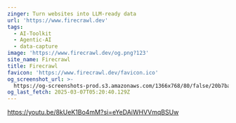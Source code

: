 ```yaml
---
zinger: Turn websites into LLM-ready data
url: 'https://www.firecrawl.dev'
tags:
  - AI-Toolkit
  - Agentic-AI
  - data-capture
image: 'https://www.firecrawl.dev/og.png?123'
site_name: Firecrawl
title: Firecrawl
favicon: 'https://www.firecrawl.dev/favicon.ico'
og_screenshot_url: >-
  https://og-screenshots-prod.s3.amazonaws.com/1366x768/80/false/20b7ba937768670e5d0bd1639f46f505fd2bf7d862f7965334ed6ea422dc7b87.jpeg
og_last_fetch: 2025-03-07T05:20:40.129Z
---
```


https://youtu.be/8kUeK1Bo4mM?si=eYeDAiWHVVmqBSUw
